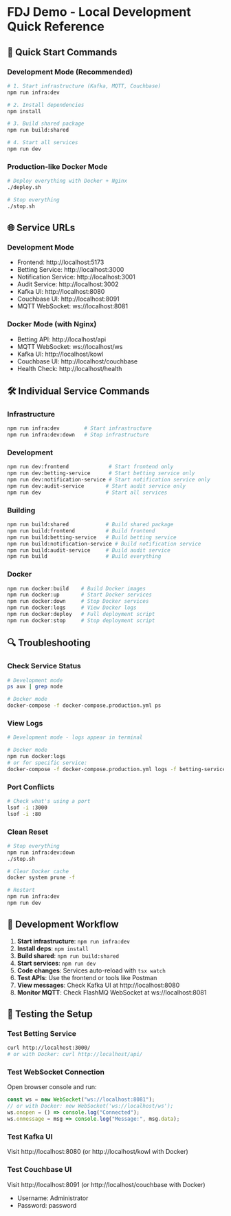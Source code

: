 # FDJ Demo - Local Development Quick Reference

## 🚀 Quick Start Commands

### Development Mode (Recommended)

```bash
# 1. Start infrastructure (Kafka, MQTT, Couchbase)
npm run infra:dev

# 2. Install dependencies
npm install

# 3. Build shared package
npm run build:shared

# 4. Start all services
npm run dev
```

### Production-like Docker Mode

```bash
# Deploy everything with Docker + Nginx
./deploy.sh

# Stop everything
./stop.sh
```

## 🌐 Service URLs

### Development Mode

- Frontend: http://localhost:5173
- Betting Service: http://localhost:3000
- Notification Service: http://localhost:3001
- Audit Service: http://localhost:3002
- Kafka UI: http://localhost:8080
- Couchbase UI: http://localhost:8091
- MQTT WebSocket: ws://localhost:8081

### Docker Mode (with Nginx)

- Betting API: http://localhost/api
- MQTT WebSocket: ws://localhost/ws
- Kafka UI: http://localhost/kowl
- Couchbase UI: http://localhost/couchbase
- Health Check: http://localhost/health

## 🛠️ Individual Service Commands

### Infrastructure

```bash
npm run infra:dev        # Start infrastructure
npm run infra:dev:down   # Stop infrastructure
```

### Development

```bash
npm run dev:frontend             # Start frontend only
npm run dev:betting-service      # Start betting service only
npm run dev:notification-service # Start notification service only
npm run dev:audit-service       # Start audit service only
npm run dev                     # Start all services
```

### Building

```bash
npm run build:shared            # Build shared package
npm run build:frontend          # Build frontend
npm run build:betting-service   # Build betting service
npm run build:notification-service # Build notification service
npm run build:audit-service     # Build audit service
npm run build                   # Build everything
```

### Docker

```bash
npm run docker:build    # Build Docker images
npm run docker:up       # Start Docker services
npm run docker:down     # Stop Docker services
npm run docker:logs     # View Docker logs
npm run docker:deploy   # Full deployment script
npm run docker:stop     # Stop deployment script
```

## 🔍 Troubleshooting

### Check Service Status

```bash
# Development mode
ps aux | grep node

# Docker mode
docker-compose -f docker-compose.production.yml ps
```

### View Logs

```bash
# Development mode - logs appear in terminal

# Docker mode
npm run docker:logs
# or for specific service:
docker-compose -f docker-compose.production.yml logs -f betting-service
```

### Port Conflicts

```bash
# Check what's using a port
lsof -i :3000
lsof -i :80
```

### Clean Reset

```bash
# Stop everything
npm run infra:dev:down
./stop.sh

# Clear Docker cache
docker system prune -f

# Restart
npm run infra:dev
npm run dev
```

## 📝 Development Workflow

1. **Start infrastructure**: `npm run infra:dev`
2. **Install deps**: `npm install`
3. **Build shared**: `npm run build:shared`
4. **Start services**: `npm run dev`
5. **Code changes**: Services auto-reload with `tsx watch`
6. **Test APIs**: Use the frontend or tools like Postman
7. **View messages**: Check Kafka UI at http://localhost:8080
8. **Monitor MQTT**: Check FlashMQ WebSocket at ws://localhost:8081

## 🎯 Testing the Setup

### Test Betting Service

```bash
curl http://localhost:3000/
# or with Docker: curl http://localhost/api/
```

### Test WebSocket Connection

Open browser console and run:

```javascript
const ws = new WebSocket("ws://localhost:8081");
// or with Docker: new WebSocket('ws://localhost/ws');
ws.onopen = () => console.log("Connected");
ws.onmessage = msg => console.log("Message:", msg.data);
```

### Test Kafka UI

Visit http://localhost:8080 (or http://localhost/kowl with Docker)

### Test Couchbase UI

Visit http://localhost:8091 (or http://localhost/couchbase with Docker)

- Username: Administrator
- Password: password
